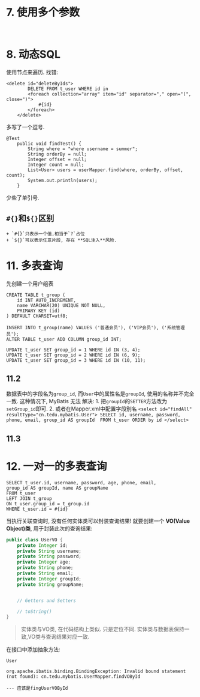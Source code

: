 # 7. 使用多个参数

```


```



# 8. 动态SQL 


使用<foreach>节点来遍历.
找错:
```
<delete id="deleteByIds">
        DELETE FROM t_user WHERE id in 
        <foreach collection="array" item="id" separator="," open="(", close=")">
            #{id}
        </foreach>
    </delete>
```
多写了一个逗号.
```
@Test 
    public void findTest() {
        String where = "where username = summer";
        String orderBy = null;
        Integer offset = null;
        Integer count = null;
        List<User> users = userMapper.find(where, orderBy, offset, count);
        System.out.println(users);
    }
```
少些了单引号.
## `#{}`和`${}`区别
    + `#{}`只表示一个值,相当于`?`占位
    + `${}`可以表示任意片段, 存在 **SQL注入**风险.



# 11. 多表查询

先创建一个用户组表
```mysql
CREATE TABLE t_group (
    id INT AUTO_INCREMENT,
    name VARCHAR(20) UNIQUE NOT NULL,
    PRIMARY KEY (id)
) DEFAULT CHARSET=utf8;
```


```
INSERT INTO t_group(name) VALUES ('普通会员'), ('VIP会员'), ('系统管理员');
ALTER TABLE t_user ADD COLUMN group_id INT;

UPDATE t_user SET group_id = 1 WHERE id IN (3, 4);
UPDATE t_user SET group_id = 2 WHERE id IN (6, 9);
UPDATE t_user SET group_id = 3 WHERE id IN (10, 11);

```

## 11.2 
数据表中的字段名为`group_id`, 而`User`中的属性名是`groupId`, 使用的名称并不完全一致.
这种情况下, MyBatis 无法
解决: 
    1. 把`groupId`的`SETTER`方法改为`setGroup_id`即可.
    2. 或者在Mapper.xml中配置字段别名
    ```
    <select id="findAll" resultType="cn.tedu.mybatis.User">
        SELECT id, username, password, phone, email, group_id AS groupId 
        FROM t_user
        ORDER by id
    </select>
    ```
## 11.3 


# 12. 一对一的多表查询

```
SELECT t_user.id, username, password, age, phone, email, 
group_id AS groupId, name AS groupName
FROM t_user
LEFT JOIN t_group
ON t_user.group_id = t_group.id
WHERE t_user.id = #{id}
```

当执行关联查询时, 没有任何实体类可以封装查询结果! 
就要创建一个 __VO(Value Object)类__, 用于封装此次的查询结果:
```java
public class UserVO {
    private Integer id;
    private String username;
    private String password;
    private Integer age;
    private String phone;
    private String email;
    private Integer groupId;
    private String groupName;


    // Getters and Setters

    // toString()
}
```

>实体类与VO类, 在代码结构上类似. 只是定位不同. 实体类与数据表保持一致,VO类与查询结果对应一致.

在接口中添加抽象方法:
```
User 
```







```
org.apache.ibatis.binding.BindingException: Invalid bound statement (not found): cn.tedu.mybatis.UserMapper.findVOById
   
--- 应该是fingUserVOById
```















